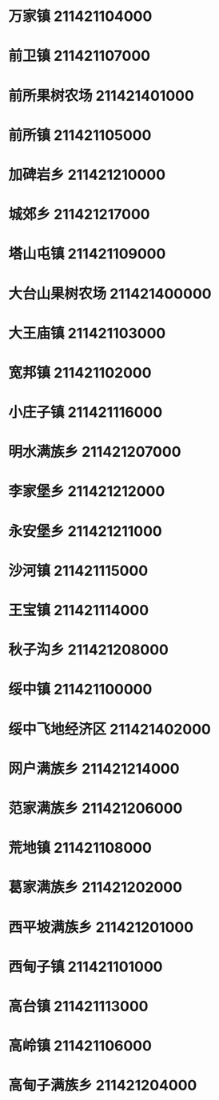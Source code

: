 # 万家镇 211421104000
# 前卫镇 211421107000
# 前所果树农场 211421401000
# 前所镇 211421105000
# 加碑岩乡 211421210000
# 城郊乡 211421217000
# 塔山屯镇 211421109000
# 大台山果树农场 211421400000
# 大王庙镇 211421103000
# 宽邦镇 211421102000
# 小庄子镇 211421116000
# 明水满族乡 211421207000
# 李家堡乡 211421212000
# 永安堡乡 211421211000
# 沙河镇 211421115000
# 王宝镇 211421114000
# 秋子沟乡 211421208000
# 绥中镇 211421100000
# 绥中飞地经济区 211421402000
# 网户满族乡 211421214000
# 范家满族乡 211421206000
# 荒地镇 211421108000
# 葛家满族乡 211421202000
# 西平坡满族乡 211421201000
# 西甸子镇 211421101000
# 高台镇 211421113000
# 高岭镇 211421106000
# 高甸子满族乡 211421204000
